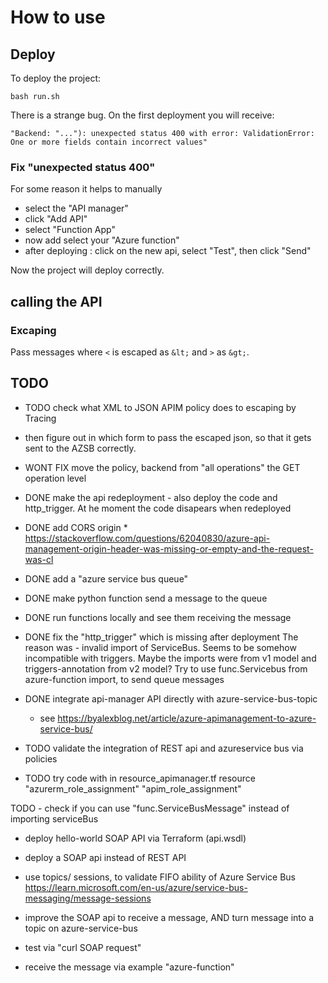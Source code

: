 # How to use

## Deploy

To deploy the project:

    bash run.sh

There is a strange bug.
On the first deployment you will receive:

```
"Backend: "..."): unexpected status 400 with error: ValidationError: One or more fields contain incorrect values"
```

### Fix "unexpected status 400"

For some reason it helps to manually 

 - select the "API manager"
 - click "Add API"
 - select "Function App"
 - now add select your "Azure function"
 - after deploying : click on the new api, select "Test", then click "Send"

 Now the project will deploy correctly.


## calling the API

### Excaping 

Pass messages where `<` is escaped as `&lt;` and `>` as `&gt;`.



## TODO


- TODO check what XML to JSON APIM policy does to escaping by Tracing
 - then figure out in which form to pass the escaped json, so that it gets sent to the AZSB correctly.
 - WONT FIX move the policy, backend from "all operations" the GET operation level
 - DONE make the api redeployment - also deploy the code and http_trigger. At he moment the code disapears when redeployed
 - DONE add CORS origin * https://stackoverflow.com/questions/62040830/azure-api-management-origin-header-was-missing-or-empty-and-the-request-was-cl

 - DONE add a "azure service bus queue"
 - DONE make python function send a message to the queue
 - DONE run functions locally and see them receiving the message

- DONE fix the "http_trigger" which is missing after deployment
    The reason was - invalid import of ServiceBus. Seems to be somehow incompatible with triggers.
    Maybe the imports were from v1 model and triggers-annotation from v2 model?
    Try to use func.Servicebus from azure-function import, to send queue messages

- DONE integrate api-manager API directly with azure-service-bus-topic 
    - see https://byalexblog.net/article/azure-apimanagement-to-azure-service-bus/

- TODO validate the integration of REST api and azureservice bus via policies

- TODO 
    try code with in resource_apimanager.tf
    resource "azurerm_role_assignment" "apim_role_assignment"

 TODO
    - check if you can use "func.ServiceBusMessage" instead of importing serviceBus

- deploy hello-world SOAP API via Terraform (api.wsdl)
- deploy a SOAP api instead of REST API

 - use topics/ sessions, to validate FIFO ability of Azure Service Bus 
    https://learn.microsoft.com/en-us/azure/service-bus-messaging/message-sessions


- improve the SOAP api to receive a message, 
    AND turn message into a topic on azure-service-bus
- test via "curl SOAP request"
- receive the message via example "azure-function"